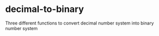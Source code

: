 # decimal-to-binary
Three different functions to convert decimal number system into binary number system
